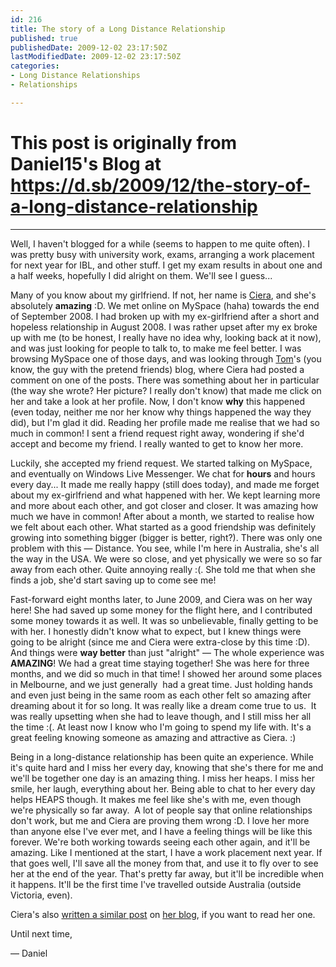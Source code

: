 ```yaml
---
id: 216
title: The story of a Long Distance Relationship
published: true
publishedDate: 2009-12-02 23:17:50Z
lastModifiedDate: 2009-12-02 23:17:50Z
categories:
- Long Distance Relationships
- Relationships

---
```


# This post is originally from Daniel15's Blog at https://d.sb/2009/12/the-story-of-a-long-distance-relationship

---

Well, I haven't blogged for a while (seems to happen to me quite often). I was pretty busy with university work, exams, arranging a work placement for next year for IBL, and other stuff. I get my exam results in about one and a half weeks, hopefully I did alright on them. We'll see I guess...

Many of you know about my girlfriend. If not, her name is [Ciera](http://ciera.name/), and she's absolutely **amazing** :D. We met online on MySpace (haha) towards the end of September 2008. I had broken up with my ex-girlfriend after a short and hopeless relationship in August 2008. I was rather upset after my ex broke up with me (to be honest, I really have no idea why, looking back at it now), and was just looking for people to talk to, to make me feel better. I was browsing MySpace one of those days, and was looking through [Tom](http://profile.myspace.com/tom)'s (you know, the guy with the pretend friends) blog, where Ciera had posted a comment on one of the posts. There was something about her in particular (the way she wrote? Her picture? I really don't know) that made me click on her and take a look at her profile. Now, I don't know **why** this happened (even today, neither me nor her know why things happened the way they did), but I'm glad it did. Reading her profile made me realise that we had so much in common! I sent a friend request right away, wondering if she'd accept and become my friend. I really wanted to get to know her more.

Luckily, she accepted my friend request. We started talking on MySpace, and eventually on Windows Live Messenger. We chat for **hours** and hours every day... It made me really happy (still does today), and made me forget about my ex-girlfriend and what happened with her. We kept learning more and more about each other, and got closer and closer. It was amazing how much we have in common! After about a month, we started to realise how we felt about each other. What started as a good friendship was definitely growing into something bigger (bigger is better, right?). There was only one problem with this — Distance. You see, while I'm here in Australia, she's all the way in the USA. We were so close, and yet physically we were so so far away from each other. Quite annoying really :(. She told me that when she finds a job, she'd start saving up to come see me!

Fast-forward eight months later, to June 2009, and Ciera was on her way here! She had saved up some money for the flight here, and I contributed some money towards it as well. It was so unbelievable, finally getting to be with her. I honestly didn't know what to expect, but I knew things were going to be alright (since me and Ciera were extra-close by this time :D). And things were **way better** than just "alright" — The whole experience was **AMAZING**! We had a great time staying together! She was here for three months, and we did so much in that time! I showed her around some places in Melbourne, and we just generally  had a great time. Just holding hands and even just being in the same room as each other felt so amazing after dreaming about it for so long. It was really like a dream come true to us.  It was really upsetting when she had to leave though, and I still miss her all the time :(. At least now I know who I'm going to spend my life with. It's a great feeling knowing someone as amazing and attractive as Ciera. :)

Being in a long-distance relationship has been quite an experience. While it's quite hard and I miss her every day, knowing that she's there for me and we'll be together one day is an amazing thing. I miss her heaps. I miss her smile, her laugh, everything about her. Being able to chat to her every day helps HEAPS though. It makes me feel like she's with me, even though we're physically so far away.  A lot of people say that online relationships don't work, but me and Ciera are proving them wrong :D. I love her more than anyone else I've ever met, and I have a feeling things will be like this forever. We're both working towards seeing each other again, and it'll be amazing. Like I mentioned at the start, I have a work placement next year. If that goes well, I'll save all the money from that, and use it to fly over to see her at the end of the year. That's pretty far away, but it'll be incredible when it happens. It'll be the first time I've travelled outside Australia (outside Victoria, even).

Ciera's also [written a similar post](http://ciera.name/2009/10/who-travels-for-love-finds-a-thousand-miles-not-longer-than-one-japanese-proverb/) on [her blog](http://ciera.name/), if you want to read her one.

Until next time,  

— Daniel

